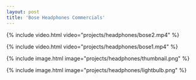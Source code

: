 ```yaml
---
layout: post
title: 'Bose Headphones Commercials'
---
```


{% include video.html video="projects/headphones/bose2.mp4" %}

{% include video.html video="projects/headphones/bose1.mp4" %}

{% include image.html image="projects/headphones/thumbnail.png" %}

{% include image.html image="projects/headphones/lightbulb.png" %}